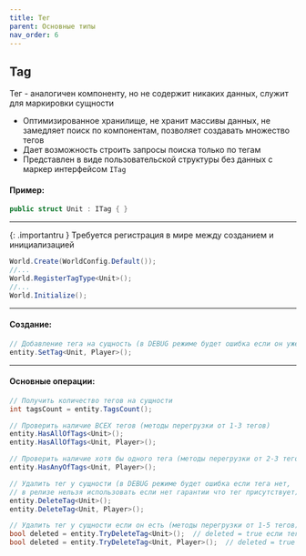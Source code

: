 ```yaml
---
title: Тег
parent: Основные типы
nav_order: 6
---
```


## Tag
Тег - аналогичен компоненту, но не содержит никаких данных, служит для маркировки сущности
- Оптимизированное хранилище, не хранит массивы данных, не замедляет поиск по компонентам, позволяет создавать множество тегов
- Дает возможность строить запросы поиска только по тегам
- Представлен в виде пользовательской структуры без данных с маркер интерфейсом `ITag`

#### Пример:
```c#
public struct Unit : ITag { }
```

___

{: .importantru }
Требуется регистрация в мире между созданием и инициализацией

```c#
World.Create(WorldConfig.Default());
//...
World.RegisterTagType<Unit>();
//...
World.Initialize();
```

___

#### Создание:
```c#
// Добавление тега на сущность (в DEBUG режиме будет ошибка если он уже существует на сущности) (методы перегрузки от 1-5 тегов)
entity.SetTag<Unit, Player>();
```

___

#### Основные операции:
```c#
// Получить количество тегов на сущности
int tagsCount = entity.TagsCount();

// Проверить наличие ВСЕХ тегов (методы перегрузки от 1-3 тегов)
entity.HasAllOfTags<Unit>();
entity.HasAllOfTags<Unit, Player>();

// Проверить наличие хотя бы одного тега (методы перегрузки от 2-3 тегов)
entity.HasAnyOfTags<Unit, Player>();

// Удалить тег у сущности (в DEBUG режиме будет ошибка если тега нет, 
// в релизе нельзя использовать если нет гарантии что тег присутствует) (методы перегрузки от 1-5 тегов)
entity.DeleteTag<Unit>();
entity.DeleteTag<Unit, Player>();

// Удалить тег у сущности если он есть (методы перегрузки от 1-5 тегов)
bool deleted = entity.TryDeleteTag<Unit>();  // deleted = true если тег был удален, false если тега не было изначально
bool deleted = entity.TryDeleteTag<Unit, Player>();  // deleted = true если ВСЕ теги был удалены, false если хотя бы 1 тега не было изначально
```